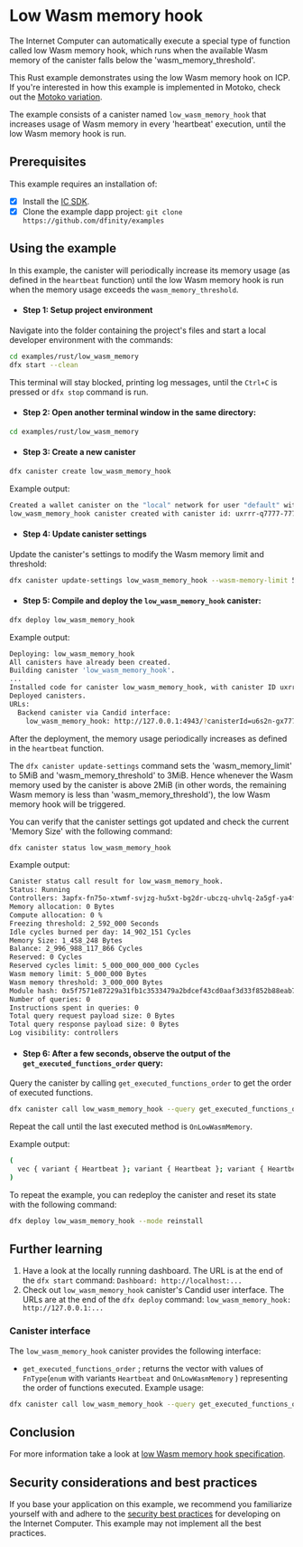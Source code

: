 # Low Wasm memory hook

The Internet Computer can automatically execute a special type of function called low Wasm memory hook, which runs when the available Wasm memory of the canister falls below the 'wasm_memory_threshold'.

This Rust example demonstrates using the low Wasm memory hook on ICP. If you're interested in how this example is implemented in Motoko, check out the [Motoko variation](../../motoko/low_wasm_memory).

The example consists of a canister named `low_wasm_memory_hook` that increases usage of Wasm memory in every 'heartbeat' execution, until the low Wasm memory hook is run.

## Prerequisites
This example requires an installation of:

- [x] Install the [IC SDK](https://internetcomputer.org/docs/current/developer-docs/getting-started/install).
- [x] Clone the example dapp project: `git clone https://github.com/dfinity/examples`

## Using the example

In this example, the canister will periodically increase its memory usage (as defined in the `heartbeat` function) until the low Wasm memory hook is run
when the memory usage exceeds the `wasm_memory_threshold`.

- #### Step 1: Setup project environment

Navigate into the folder containing the project's files and start a local developer environment with the commands:

```sh
cd examples/rust/low_wasm_memory
dfx start --clean
```

This terminal will stay blocked, printing log messages, until the `Ctrl+C` is pressed or `dfx stop` command is run.

- #### Step 2: Open another terminal window in the same directory:

```sh
cd examples/rust/low_wasm_memory
```

- #### Step 3: Create a new canister

```sh
dfx canister create low_wasm_memory_hook
```

Example output:

```sh
Created a wallet canister on the "local" network for user "default" with ID "uqqxf-5h777-77774-qaaaa-cai"
low_wasm_memory_hook canister created with canister id: uxrrr-q7777-77774-qaaaq-cai
```

- #### Step 4: Update canister settings

Update the canister's settings to modify the Wasm memory limit and threshold:

```sh
dfx canister update-settings low_wasm_memory_hook --wasm-memory-limit 5000000 --wasm-memory-threshold 3000000
```

- #### Step 5: Compile and deploy the `low_wasm_memory_hook` canister:

```sh
dfx deploy low_wasm_memory_hook
```

Example output:

```sh
Deploying: low_wasm_memory_hook
All canisters have already been created.
Building canister 'low_wasm_memory_hook'.
...
Installed code for canister low_wasm_memory_hook, with canister ID uxrrr-q7777-77774-qaaaq-cai
Deployed canisters.
URLs:
  Backend canister via Candid interface:
    low_wasm_memory_hook: http://127.0.0.1:4943/?canisterId=u6s2n-gx777-77774-qaaba-cai&id=uxrrr-q7777-77774-qaaaq-cai
```

After the deployment, the memory usage periodically increases as defined in the `heartbeat` function.

The `dfx canister update-settings` command sets the 'wasm_memory_limit' to 5MiB and 'wasm_memory_threshold' to 3MiB.
Hence whenever the Wasm memory used by the canister is above 2MiB (in other words, the remaining Wasm memory is less than 'wasm_memory_threshold'), the low Wasm memory hook will be triggered.

You can verify that the canister settings got updated and check the current 'Memory Size' with the following command:

```sh
dfx canister status low_wasm_memory_hook
```

Example output:

```sh
Canister status call result for low_wasm_memory_hook.
Status: Running
Controllers: 3apfx-fn75o-xtwmf-svjzg-hu5xt-bg2dr-ubczq-uhvlq-2a5gf-ya4fn-dqe uqqxf-5h777-77774-qaaaa-cai
Memory allocation: 0 Bytes
Compute allocation: 0 %
Freezing threshold: 2_592_000 Seconds
Idle cycles burned per day: 14_902_151 Cycles
Memory Size: 1_458_248 Bytes
Balance: 2_996_988_117_866 Cycles
Reserved: 0 Cycles
Reserved cycles limit: 5_000_000_000_000 Cycles
Wasm memory limit: 5_000_000 Bytes
Wasm memory threshold: 3_000_000 Bytes
Module hash: 0x5f7571e87229a31fb1c3533479a2bdcef43cd0aaf3d33f852b88eab7ae72b3ae
Number of queries: 0
Instructions spent in queries: 0
Total query request payload size: 0 Bytes
Total query response payload size: 0 Bytes
Log visibility: controllers
```

- #### Step 6: After a few seconds, observe the output of the `get_executed_functions_order` query:

Query the canister by calling `get_executed_functions_order` to get the order of executed functions.

```sh
dfx canister call low_wasm_memory_hook --query get_executed_functions_order
```

Repeat the call until the last executed method is `OnLowWasmMemory`.

Example output:

```sh
(
  vec { variant { Heartbeat }; variant { Heartbeat }; variant { Heartbeat }; variant { Heartbeat }; variant { Heartbeat }; variant { Heartbeat }; variant { Heartbeat }; variant { Heartbeat }; variant { Heartbeat }; variant { Heartbeat }; variant { Heartbeat }; variant { Heartbeat }; variant { Heartbeat }; variant { Heartbeat }; variant { Heartbeat }; variant { Heartbeat }; variant { Heartbeat }; variant { Heartbeat }; variant { OnLowWasmMemory };},
)
```

To repeat the example, you can redeploy the canister and reset its state with the following command:

```sh
dfx deploy low_wasm_memory_hook --mode reinstall
```

## Further learning

1. Have a look at the locally running dashboard. The URL is at the end of the `dfx start` command: `Dashboard: http://localhost:...`
2. Check out `low_wasm_memory_hook` canister's Candid user interface. The URLs are at the end of the `dfx deploy` command: `low_wasm_memory_hook: http://127.0.0.1:...`

### Canister interface

The `low_wasm_memory_hook` canister provides the following interface:
* `get_executed_functions_order` ; returns the vector with values of `FnType`(`enum` with variants `Heartbeat` and `OnLowWasmMemory` ) representing the order of functions executed.
Example usage:

```sh
dfx canister call low_wasm_memory_hook --query get_executed_functions_order
```

## Conclusion

For more information take a look at [low Wasm memory hook specification](https://internetcomputer.org/docs/references/ic-interface-spec#on-low-wasm-memory).

## Security considerations and best practices

If you base your application on this example, we recommend you familiarize yourself with and adhere to the [security best practices](https://internetcomputer.org/docs/current/references/security/) for developing on the Internet Computer. This example may not implement all the best practices.

